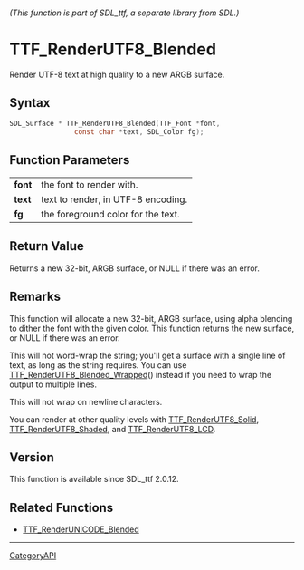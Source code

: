 ###### (This function is part of SDL_ttf, a separate library from SDL.)
# TTF_RenderUTF8_Blended

Render UTF-8 text at high quality to a new ARGB surface.

## Syntax

```c
SDL_Surface * TTF_RenderUTF8_Blended(TTF_Font *font,
                const char *text, SDL_Color fg);

```

## Function Parameters

|              |                                    |
| ------------ | ---------------------------------- |
| **font**     | the font to render with.           |
| **text**     | text to render, in UTF-8 encoding. |
| **fg**       | the foreground color for the text. |

## Return Value

Returns a new 32-bit, ARGB surface, or NULL if there was an error.

## Remarks

This function will allocate a new 32-bit, ARGB surface, using alpha
blending to dither the font with the given color. This function returns the
new surface, or NULL if there was an error.

This will not word-wrap the string; you'll get a surface with a single line
of text, as long as the string requires. You can use
[TTF_RenderUTF8_Blended_Wrapped](TTF_RenderUTF8_Blended_Wrapped)() instead
if you need to wrap the output to multiple lines.

This will not wrap on newline characters.

You can render at other quality levels with
[TTF_RenderUTF8_Solid](TTF_RenderUTF8_Solid),
[TTF_RenderUTF8_Shaded](TTF_RenderUTF8_Shaded), and
[TTF_RenderUTF8_LCD](TTF_RenderUTF8_LCD).

## Version

This function is available since SDL_ttf 2.0.12.

## Related Functions

* [TTF_RenderUNICODE_Blended](TTF_RenderUNICODE_Blended)

----
[CategoryAPI](CategoryAPI)


